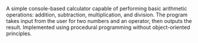 A simple console-based calculator capable of performing basic arithmetic operations: addition, subtraction, multiplication, and division. The program takes input from the user for two numbers and an operator, then outputs the result. Implemented using procedural programming without object-oriented principles.